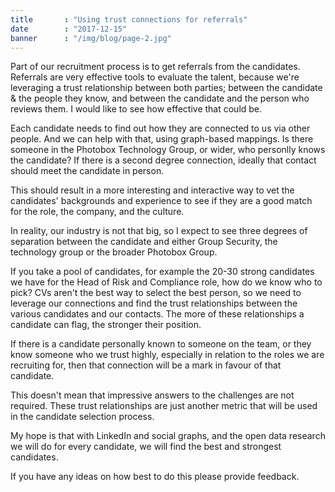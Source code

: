 ```yaml
---
title       : "Using trust connections for referrals"
date        : "2017-12-15"
banner      : "/img/blog/page-2.jpg"
---
```


Part of our recruitment process is to get referrals from the candidates. Referrals are very effective tools to evaluate the talent, because we're leveraging a trust relationship between both parties; between the candidate & the people they know, and between the candidate and the person who reviews them. I would like to see how effective that could be. 

Each candidate needs to find out how they are connected to us via other people. And we can help with that, using graph-based mappings. Is there someone in the Photobox Technology Group, or wider, who personlly knows the candidate? If there is a second degree connection, ideally that contact should meet the candidate in person.

This should result in a more interesting and interactive way to vet the candidates' backgrounds and experience to see if they are a good match for the role, the company, and the culture.

In reality, our industry is not that big, so I expect to see three degrees of separation between the candidate and either Group Security, the technology group or the broader Photobox Group.

If you take a pool of candidates, for example the 20-30 strong candidates we have for the Head of Risk and Compliance role, how do we know who to pick? CVs aren't the best way to select the best person, so we need to leverage our connections and find the trust relationships between the various candidates and our contacts. The more of these relationships a candidate can flag, the stronger their position.

If there is a candidate personally known to someone on the team, or they know someone who we trust highly, especially in relation to the roles we are recruiting for, then that connection will be a mark in favour of that candidate. 

This doesn't mean that impressive answers to the challenges are not required. These trust relationships are just another metric that will be used in the candidate selection process. 

My hope is that with LinkedIn and social graphs, and the open data research we will do for every candidate, we will find the best and strongest candidates.

If you have any ideas on how best to do this please provide feedback. 

